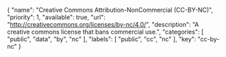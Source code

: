 {
    "name": "Creative Commons Attribution-NonCommercial (CC-BY-NC)",
    "priority": 1,
    "available": true,
    "url": "http://creativecommons.org/licenses/by-nc/4.0/",
    "description": "A creative commons license that bans commercial use.",
    "categories": [
        "public",
        "data",
        "by",
        "nc"
    ],
    "labels": [
        "public",
        "cc",
        "nc"
    ],
    "key": "cc-by-nc"
}
